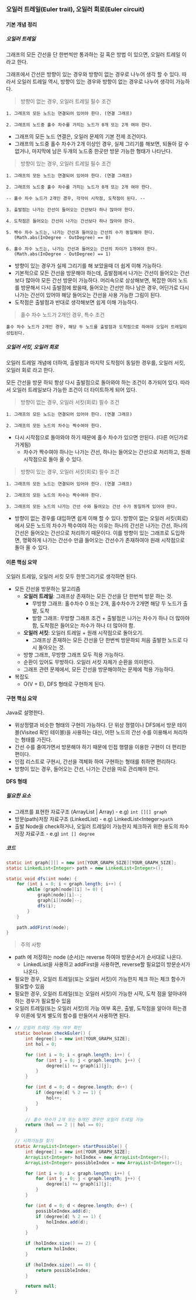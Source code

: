 ### 오일러 트레일\(Euler trail\), 오일러 회로\(Euler circuit\)

#### 기본 개념 정리

##### 오일러 트레일

그래프의 모든 간선을 단 한번씩만 통과하는 길 혹은 방법 이 있으면, 오일러 트레일 이라고 한다.

그래프에서 간선은 방향이 있는 경우와 방향이 없는 경우로 나누어 생각 할 수 있다. 따라서 오일러 트레일 역시, 방향이 있는 경우와 방향이 없는 경우로 나누어 생각이 가능하다.

> 방향이 없는 경우, 오일러 트레일 필수 조건

```
1. 그래프의 모든 노드는 연결되어 있어야 한다. (연결 그래프)

2. 그래프의 노드중 홀수 차수를 가지는 노드가 0개 또는 2개 여야 한다.
```

* 그래프의 모든 노드 연결은, 오일러 문제의 기본 전제 조건이다.
* 그래프의 노드중 홀수 차수가 2개 이상인 경우, 실제 그리기를 해보면, 되돌아 갈 수 없거나, 마지막에 남은 두개의 노드중 한곳만 방문 가능한 형태가 나타난다.

> 방향이 있는 경우, 오일러 트레일 필수 조건

```
1. 그래프의 모든 노드는 연결되어 있어야 한다. (연결 그래프)

2. 그래프의 노드중 홀수 차수를 가지는 노드가 0개 또는 2개 여야 한다.

-- 홀수 차수 노드가 2개인 경우, 각각이 시작점, 도착점이 된다. --

3. 출발점는 나가는 간선이 들어오는 간선보다 하나 많아야 한다.

4. 도착점은 들어오는 간선이 나가는 간선보다 하나 많아야 한다.

5. 짝수 차수 노드는, 나가는 간선과 들어오는 간선의 수가 동일해야 한다.
   (Math.abs(InDegree - OutDegree) == 0)

6. 홀수 차수 노드는, 나가는 간선과 들어오는 간선의 차이가 1개여야 한다.
   (Math.abs(InDegree - OutDegree) == 1)
```

* 방향이 있는 경우가 실제 그리기를 해 보았을때 더 쉽게 이해 가능하다.
* 기본적으로 모든 간선을 방문해야 하는데, 출발점에서 나가는 간선이 들어오는 간선보다 많아야 모든 간선 방문이 가능하다. 머리속으로 상상해보면, 복잡한 여러 노드를 방문해서 다시 출발점에 왔을때, 들어오는 간선만 하나 남은 경우, 어딘가로 다시 나가는 간선이 있어야 해당 들어오는 간선을 사용 가능한 그림이 된다.
* 도착점은 출발점과 반대로 생각해보면 쉽게 이해 가능하다.

> 홀수 차수 노드가 2개인 경우, 특수 조건

```
홀수 차수 노드가 2개인 경우, 해당 두 노드를 출발점과 도착점으로 하여야 오일러 트레일이 성립된다.
```

##### 오일러 서킷, 오일러 회로

오일러 트레일 개념에 더하여, 출발점과 마지막 도착점이 동일한 경우를, 오일러 서킷, 오일러 회로 라고 한다.

모든 간선을 방문 하되 항상 다시 출발점으로 돌아와야 하는 조건이 추가되어 있다. 따라서 오일러 트레일보다 가능한 조건이 더 타이트하게 되어 있다.

> 방향이 없는 경우, 오일러 서킷\(회로\) 필수 조건

```
1. 그래프의 모든 노드는 연결되어 있어야 한다. (연결 그래프)

2. 그래프의 모든 노드의 차수는 짝수여야 한다.
```

* 다시 시작점으로 돌아와야 하기 때문에 홀수 차수가 있으면 안된다. \(다른 어딘가로 가게됨\)
  * 차수가 짝수여야 하나는 나가는 간선, 하나는 들어오는 간선으로 처리하고, 원래 시작점으로 돌아 올 수 있다.

> 방향이 있는 경우, 오일러 서킷\(회로\) 필수 조건

```
1. 그래프의 모든 노드는 연결되어 있어야 한다. (연결 그래프)

2. 그래프의 모든 노드의 차수는 짝수여야 한다.

3. 그래프의 모든 노드의 나가는 간선 수와 들어오는 간선 수가 동일하게 있어야 한다.
```

* 방향이 없는 경우를 대입하면 쉽게 이해 할 수 있다. 방향이 없는 오일러 서킷\(회로\)에서 모든 노드의 차수가 짝수여야 하는 이유는 하나의 간선은 나가는 간선, 하나의 간선은 들어오는 간선으로 처리하기 때문이다. 이를 방향이 있는 그래프로 도입하면, 명확하게 나가는 간선수 만큼 들어오는 간선수가 존재하여야 원래 시작점으로 돌아 올 수 있다.

#### 이론 핵심 요약

오일러 트레일, 오일러 서킷 모두 한붓그리기로 생각하면 된다.

* 모든 간선을 방문하는 알고리즘
  * **오일러 트레일**: 그래프상 존재하는 모든 간선을 단 한번씩 방문 하는 것.
    * 무방향 그래프: 홀수차수 0 또는 2개, 홀수차수가 2개면 해당 두 노드가 출발, 도착
    * 방향 그래프: 무방향 그래프 조건 + 출발점은 나가는 차수가 하나 더 많아야 함, 도착점은 들어오는 차수가 하나 더 많아야 함.
  * **오일러 서킷**: 오일러 트레일 + 원래 시작점으로 돌아오기.
    * 그래프상 존재하는 모든 간선을 단 한번씩 방문하되 처음 출발한 노드로 다시 돌아오는 것.
  * 방향 그래프, 무방향 그래프 모두 적용 가능하다.
  * 순환이 있어도 무방하다. 오일러 서킷 자체가 순환을 의미한다.
  * 그래프 관련 문제에서, 모든 간선을 방문해야하는 문제에 적용 가능하다.
* 복잡도
  * O\(V + E\), DFS 형태로 구현하게 된다.

#### 구현 핵심 요약

Java로 설명한다.

* 위상정렬과 비슷한 형태의 구현이 가능하다. 단 위상 졍렬이나 DFS에서 방문 테이블\(Visited 확인 테이블\)을 사용하는 대신, 어떤 노드의 간선 수를 이용해서 처리하는 형태를 가진다.
* 간선 수를 줄여가면서 방문해야 하기 때문에 인접 행렬을 이용한 구현이 더 편리한 편이다.
* 인접 리스트로 구현시, 간선을 객체화 하여 구현하는 형태를 취하면 편리하다.
* 방향이 있는 경우, 들어오는 간선, 나가는 간선을 따로 관리해야 한다.

**DFS 형태**

##### 필요한 요소

* 그래프를 표현한 자료구조 \(ArrayList \| Array\) - e.g\) `int [][] graph`
* 방문\(path\)저장 자료구조 \(LinkedList\) - e.g\) LinkedList&lt;Integer&gt;`path`
* 출발 Node을 check하거나, 오일러 트레일이 가능한지 체크하귀 위한 용도의 차수 저장 자료구조 - e.g\) `int [] degree`

##### 코드

```java
static int graph[][] = new int[YOUR_GRAPH_SIZE][YOUR_GRAPH_SIZE];
static LinkedList<Integer> path = new LinkedList<Integer>();

static void dfs(int node) {
    for (int i = 0; i < graph.length; i++) {
        while (graph[node][i] != 0) {
            graph[node][i]--;
            graph[i][node]--;
            dfs(i);
        }
    }

    path.addFirst(node);
}
```

> 주의 사항

* path 에 저장하는 node \(순서\)는 reverse 하여야 방문순서가 순서대로 나온다.
  * LinkedList을 사용하고 addFirst을 사용하면, reverse할 필요없이 방문순서가 나온다.
* 필요한 경우, 오일러 트레일\(또는 오일러 서킷\)이 가능한지 체크 하는 체크 함수가 필요할수 있음
* 필요한 경우, 오일러 트레일\(또는 오일러 서킷\)이 가능한 시작, 도착 점을 알아내야 하는 경우가 필요할수 있음
* 오일러 트레일\(또는 오일러 서킷\)의 가능 여부 혹은, 출발, 도착점을 알아야 하는경우 이론에 맞게 별도의 함수를 만들어서 사용하면 된다.
* ```java
  // 오일러 트레일 가능 여부 확인
  static boolean checkEuler() {
      int degree[] = new int[YOUR_GRAPH_SIZE];
      int hol = 0;

      for (int i = 0; i < graph.length; i++) {
          for (int j = 0; j < graph.length; j++) {
              degree[i] += graph[i][j];
          }
      }

      for (int d = 0; d < degree.length; d++) {
          if (degree[d] % 2 == 1) {
              hol++;
          }
      }

      // 홀수 차수가 2개 또는 0개인 경우만 오일러 트레일 가능
      return (hol == 2 || hol == 0);
  }

  // 시작가능점 찾기
  static ArrayList<Integer> startPossible() {
      int degree[] = new int[YOUR_GRAPH_SIZE];
      ArrayList<Integer> holIndex = new ArrayList<Integer>();
      ArrayList<Integer> possibleIndex = new ArrayList<Integer>();

      for (int i = 0; i < graph.length; i++) {
          for (int j = 0; j < graph.length; j++) {
              degree[i] += graph[i][j];
          }
      }

      for (int d = 0; d < degree.length; d++) {
          possibleIndex.add(d);
          if (degree[d] % 2 == 1) {
              holIndex.add(d);
          }
      }

      if (holIndex.size() == 2) {
          return holIndex;
      }

      if (holIndex.size() == 0) {
          return possibleIndex;
      }

      return null;
  }
  ```



